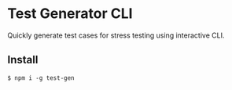 # Test Generator CLI

Quickly generate test cases for stress testing using interactive CLI.

<!-- gif goes here -->

## Install
```
$ npm i -g test-gen
```
